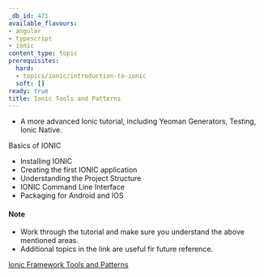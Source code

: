 ```yaml
---
_db_id: 471
available_flavours:
- angular
- typescript
- ionic
content_type: topic
prerequisites:
  hard:
  - topics/ionic/introduction-to-ionic
  soft: []
ready: true
title: Ionic Tools and Patterns
---
```


- A more advanced Ionic tutorial, including Yeoman Generators, Testing, Ionic Native.

Basics of IONIC 

- Installing IONIC
- Creating the first IONIC application
- Understanding the Project Structure
- IONIC Command Line Interface
- Packaging for Android and IOS

#### Note
- Work through the tutorial and make sure you understand the above mentioned areas. 
- Additional topics in the link are useful fir future reference. 


[Ionic Framework Tools and Patterns](https://www.joshmorony.com/topics/ionic-tutorials/)